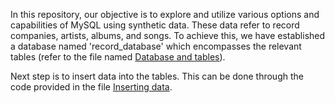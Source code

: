 <p>In this repository, our objective is to explore and utilize various options and capabilities of MySQL using synthetic data. 
These data refer to record companies, artists, albums, and songs. To achieve this, we have established a database named 'record_database'
which encompasses the relevant tables (refer to the file named <a href -"https://github.com/VasilisPappas/SQL/blob/main/Database%20and%20tables"> Database and tables</a>).</p>
Next step is to insert data into the tables. This can be done through the code provided in the file <a href -"https://github.com/VasilisPappas/SQL/blob/main/Inserting%20data"> Inserting data</a>.

 
